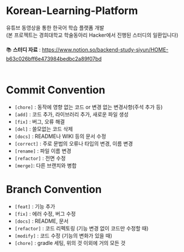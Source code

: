 # Korean-Learning-Platform
유튜브 동영상을 통한 한국어 학습 플랫폼 개발   
(본 프로젝트는 경희대학교 학술동아리 Hacker에서 진행된 스터디의 일환입니다)    
ㅤ    
📚 **스터디 자료** : https://www.notion.so/backend-study-siyun/HOME-b63c026bff6e473984bedbc2a89f07bd
ㅤ    
ㅤ    
# Commit Convention
- `[chore]` : 동작에 영향 없는 코드 or 변경 없는 변경사항(주석 추가 등)
- `[add]` : 코드 추가, 라이브러리 추가, 새로운 파일 생성
- `[fix]` : 버그, 오류 해결
- `[del]` : 쓸모없는 코드 삭제
- `[docs]` : README나 WIKI 등의 문서 수정
- `[correct]` : 주로 문법의 오류나 타입의 변경, 이름 변경
- `[rename]` : 파일 이름 변경
- `[refactor]` : 전면 수정
- `[merge]`: 다른 브랜치와 병합
ㅤ    
# Branch Convention
- `[feat]` : 기능 추가
- `[fix]` : 에러 수정, 버그 수정
- `[docs]` : README, 문서
- `[refactor]` : 코드 리펙토링 (기능 변경 없이 코드만 수정할 때)
- `[modify]` : 코드 수정 (기능의 변화가 있을 때)
- `[chore]` : gradle 세팅, 위의 것 이외에 거의 모든 것
